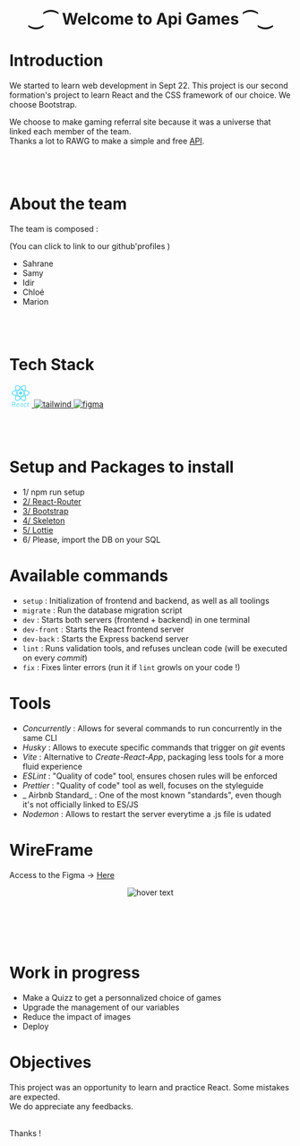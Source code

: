 <h1 align="center">⏝⏜ Welcome to Api Games ⏜⏝</h1>
<h2></h2>

<h1 href='#'>Introduction</h1>
<p>We started to learn web development in Sept 22. This project is our second formation's project to learn React and the CSS framework of our choice. We choose Bootstrap. <br/>

We choose to make gaming referral site  because it was a universe that linked each member of the team.
<br/>
Thanks a lot to RAWG to make a simple and free <a href='https://rawg.io/'>API</a>. <br/>
</p>
<br/>
<br/>
<h1 href='#'>About the team</h1>
<p>The team is composed :</p>
<p>(You can click to link to our github'profiles )</p>
<ul>
<li><a src='https://github.com/Sahranedev'>Sahrane</a></li>
<li><a src='https://github.com/DsSamy'>Samy</a></li>
<li><a src='https://github.com/IdirX69'>Idir</a></li>
<li><a src='https://github.com/Clochettenb'>Chloé</a></li>
<li><a src='https://github.com/Hysilie'>Marion</a></li>
</ul>
<br/>
<br/>
<h1 href='#'>Tech Stack</h1>
<a href="https://reactjs.org/" target="_blank" rel="noreferrer"> <img src="https://raw.githubusercontent.com/devicons/devicon/master/icons/react/react-original-wordmark.svg" alt="react" width="40" height="40"/> </a> 
  <a href="https://bootstrap.com/" target="_blank" rel="noreferrer"> <img src="https://upload.wikimedia.org/wikipedia/commons/b/b2/Bootstrap_logo.svg" alt="tailwind" width="40" height="40"/> </a> 
<a href="https://www.figma.com/" target="_blank" rel="noreferrer"> <img src="https://www.vectorlogo.zone/logos/figma/figma-icon.svg" alt="figma" width="40" height="40"/> </a>  </p>
<br/>
<br/>

<h1 href='#'>Setup and Packages to install</h1>
<ul>
<li>1/ npm run setup</li>
<li><a href='https://www.npmjs.com/package/react-router-dom'>2/ React-Router</a></li>
<li><a href='https://www.npmjs.com/package/bootstrap'>3/ Bootstrap</a></li>
<li><a href='https://www.npmjs.com/package/react-loading-skeleton'>4/ Skeleton</a></li>
<li><a href='https://www.npmjs.com/package/react-lottie'>5/ Lottie</a></li>
<li>6/ Please, import the DB on your SQL</li>
</ul>

<h1>Available commands</h1>

- `setup` : Initialization of frontend and backend, as well as all toolings
- `migrate` : Run the database migration script
- `dev` : Starts both servers (frontend + backend) in one terminal
- `dev-front` : Starts the React frontend server
- `dev-back` : Starts the Express backend server
- `lint` : Runs validation tools, and refuses unclean code (will be executed on every _commit_)
- `fix` : Fixes linter errors (run it if `lint` growls on your code !)


<h1>Tools</h1>

- _Concurrently_ : Allows for several commands to run concurrently in the same CLI
- _Husky_ : Allows to execute specific commands that trigger on _git_ events
- _Vite_ : Alternative to _Create-React-App_, packaging less tools for a more fluid experience
- _ESLint_ : "Quality of code" tool, ensures chosen rules will be enforced
- _Prettier_ : "Quality of code" tool as well, focuses on the styleguide
- _ Airbnb Standard_ : One of the most known "standards", even though it's not officially linked to ES/JS
- _Nodemon_ : Allows to restart the server everytime a .js file is udated


  
<h1 href='#'>WireFrame</h1>
<p> Access to the Figma -> <a href='https://www.figma.com/file/KBUQYRHGm10a7J3GR7q4zf/Api-crew---Api-Games?node-id=0%3A1' ART?node-id=0%3A1' >Here</a></p>
<p align="center">
  <img src="" width="350" title="hover text">
</p>
<p align="center">
<img src="https://i.ibb.co/ZGnNrRC/Capture-d-e-cran-2022-11-22-a-14-14-47.png" alt="" border="0">
<!-- <img src="" alt="" border="0">
<img src="" alt="" border="0">
<img src="" alt="" border="0">
<img src="" alt="" border="0">
<img src="" alt="" border="0"> -->
</p>
<br/>
<br/>



<h1 href='#'>Work in progress</h1>
<ul>
<li>Make a Quizz to get a personnalized choice of games </li>
<li>Upgrade the management of our variables</li>
<li>Reduce the impact of images</li>
<li>Deploy</li>
</ul>

<h1 href='#'>Objectives</h1>
<p>This project was an opportunity to learn and practice React. Some mistakes are expected.
<br/> We do appreciate any feedbacks.</p>
<br/> Thanks ! </p>



